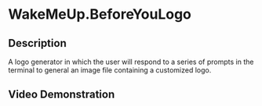 # WakeMeUp.BeforeYouLogo

## Description
A logo generator in which the user will respond to a series of prompts in the terminal to general an image file containing a customized logo.

## Video Demonstration
